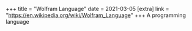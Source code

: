 +++
title = "Wolfram Language"
date = 2021-03-05
[extra]
link = "https://en.wikipedia.org/wiki/Wolfram_Language"
+++
A programming language


